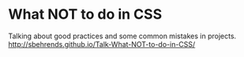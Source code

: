 # What NOT to do in CSS

Talking about good practices and some common mistakes in projects. http://sbehrends.github.io/Talk-What-NOT-to-do-in-CSS/
